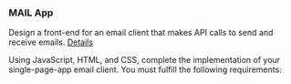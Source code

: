 ### MAIL App

Design a front-end for an email client that makes API calls to send and receive emails.
[Details](https://cs50.harvard.edu/web/2020/projects/3/mail/)

Using JavaScript, HTML, and CSS, complete the implementation of your single-page-app email client. You must fulfill the following requirements:
